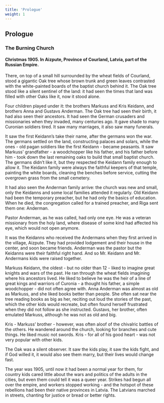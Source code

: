 ```yaml
---
title: 'Prologue'
weight: 1
---
```


## Prologue
### The Burning Church
#### Christmas 1905. In Aizpute, Province of Courland, Latvia, part of the Russian Empire.

There, on top of a small hill surrounded by the wheat fields of Courland, stood a gigantic Oak tree whose brown trunk and green leaves contrasted with the white-painted boards of the baptist church behind it. The Oak tree stood like a silent sentinel of the land: it had seen the times that land was filled with other Oaks like it, now it stood alone.

Four children played under it: the brothers Markuss and Kris Keidann, and brothers Anna and Gustavs Anderman. The Oak tree had seen their birth, it had also seen their ancestors. It had seen the German crusaders and missionaries when they invaded, many centuries ago. It gave shade to many Curonian soldiers tired. It saw many marriages, it also saw many funerals.

It saw the first Keidann’s take their name, after the germans won the war. The germans settled on the land, constructing palaces and solars, while the ones - old pagan soldiers like the first Keidann - became peasants.
It saw Markuss' grandfather - a woodchopper like his father, and his father before him - took down the last remaining oaks to build that small baptist church. The germans didn’t like it, but they respected the Keidann family enough to allow it. The Keidann family were always the faithful keepers of that temple, painting the white boards, cleaning the benches before service, cutting the overgrown grass from the small cemetery.

It had also seen the Anderman family arrive: the church was new and small, only the Keidanns and some local families attended it regularly. Old Keidann had been the temporary preacher, but he had only the basics of education. When he died, the congregation called for a trained preacher, and Riga sent them one: Anderman.

Pastor Anderman, as he was called, had only one eye. He was a veteran missionary from the holy land, where disease of some kind had affected his eye, which would not open anymore. 

It was the Keidanns who received the Andermans when they first arrived in the village, Aizpute. They had provided lodgement and their house in the center, and soon became friends. Anderman was the pastor but the Keidanns were their faithful right hand. And so Mr. Keidann and Mr. Andermans kids were raised together.

Markuss Keidann, the oldest - but no older than 12 - liked to imagine great knights and wars of the past. He ran through the wheat fields imagining where his ancestors lived. He liked to believe he was the heir of a line of great kings and warriors of Curonia - a thought his father, a simple woodchopper - did not often agree with. Anna Anderman was almost as old as Markuss, and she liked books better than people. She often sat near the tree reading books as big as her, reciting out loud the stories of the past, which the other kids would recreate, but often found herself frustrated when they did not follow as she instructed. Gustavs, her brother, often emulated Markuss, although he was not as old and big.

Kris - Markuss’ brother - however, was often aloof of the chivalric battles of the others. He wandered around the church, looking for branches and cute things. He liked music not swords. Kris - for all of his good heart - was not very popular with other kids.

The Oak was a silent observer. It saw the kids play, it saw the kids fight, and if God willed it, it would also see them marry, but their lives would change fast.

The year was 1905, until now it had been a normal year for them, for country kids cared little about the wars and politics of the adults in the cities, but even them could tell it was a queer year. Strikes had begun all over the empire, and workers stopped working - and the hotspot of these rebellions had been their native provinces in Latvia. The Latvians marched in streets, chanting for justice or bread or better rights.

<!-- 

To be fair, the Oak Tree was older than the church - in fact - it was as olden as the land of Latvia.

It stood there alone in that hilltop, inviting travellers far and wide to its church.


 beneath an olden Oak Tree played four children whose names were Markuss, Kris, Ana and Gustavs.

# --

The 12th army had marched and marched further west. Down from Courland in Latvia to the old duchy of Lithuania into the german lands, Prussia. Their ranks were mixed from all of those in the Russian Empire: Poles, Ukranians, Lithuanians, Latvians, from even those further into Asia. The Latvians alone were thousands, scattered among different units. Many languages all ordered by the russian officers.

But Prussia had been a failure. The Russians went marching but returned in retreat. The Masurian Lakes, the woods of Augustow, Wilks had seen it all: battle after battle, loss after loss. Soldiers, with their russian brown shirts or their grey german overcoats, lied across the fields. Cows - those who were not taken by the armies to feed - were shot to deny the enemy the chance. 

Empty wooden houses, with only toys to remember the passing soldiers kids ever lived there. All valuables taken and the ones left looted. Carts abandoned by the mud-roads that led further and further into Russia. Fields and villages torched by either side, as corpses handed from trees - traitors, thieves - and deserters tied and shot into sullen trunks of trees.

Wilks had seen the latvians dead in the muds and pits of East Prussia. They marched in as thousands but returned as hundreds.

# --

They often marched under the beating of feet into the muddy ground. The lithuanians slapped their rifles in their backs, imitating pagan drums and sang an old Commonwealth war song, from the times they once dominated Europe with their lances and winged hussars. It was a war song, like the war songs their ancestors sang when they fought the Teutonic Knights at Grunwald:
<br><br>
_Oh, dear rowan tree, where have you been growing in the midst of the swamps?_ <br>
_Ei ei aiaiai, in the midst of the swamps?_ <br>
_Where have you been growing in the midst of the swamps, in the green moss?_ <br>
_Ei ei ajajaj, in the green moss?_ <br>
 
Oh, dear mother, what have you raised me up for?
Ei ei ajajaj, what have you raised me up for?
 
What have you raised me up for and conscripted me to a war?
Ei ei ajajaj, and conscripted me to a war?
 
Conscripted me to a war and have forged me three trumpets?
Ei ei ajajaj, and have forged me three trumpets?
 
He trumpeted the first trumpet as he was riding off from the inner yard
Ei ei ajajaj, as he was riding off from the inner yard
 
He trumpeted the second trumpet as he was riding off from the outer yard
Ei ei ajajaj, as he was riding off from the outer yard
 
He trumpeted the third trumpet as he was joining the troops
Ei ei ajajaj, as he was joining the troops
 
My horse pranced and all the troops looked at me
Ei ei ajajaj, all the troops looked at me
 
And all the army had turned to me
Ei ei ajajaj, the army to me
 
And a troop of Swedes has come, a troop of brave ones
Ei ei ajajaj, a troop of brave Swedes
 
When we've stood in the field, we've knocked all the Swedes out
Ei ei ajajaj, we've knocked all the Swedes out
 
Our Chodkewicz was very strong, he was a real king
Ei ei ajajaj, he was a real king.
https://lyricstranslate.com
 -->

